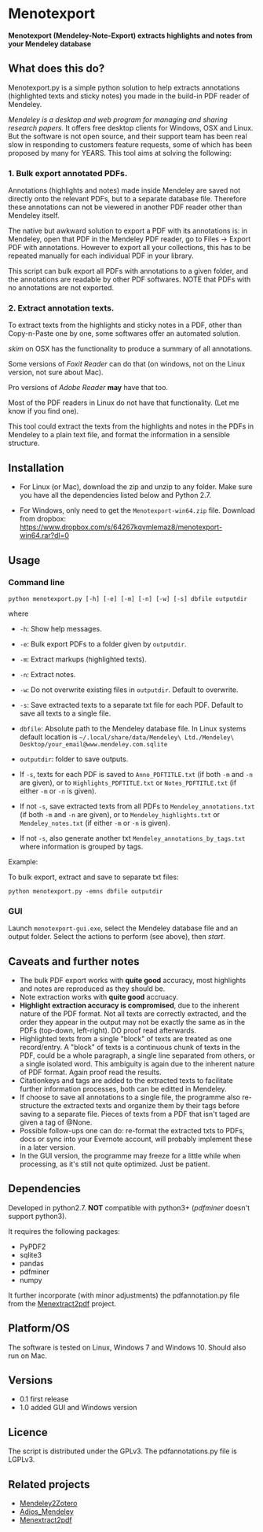 # Menotexport

**Menotexport (Mendeley-Note-Export) extracts highlights and notes from your Mendeley database**

## What does this do?

Menotexport.py is a simple python solution to help extracts annotations (highlighted
texts and sticky notes) you made in the build-in PDF reader of Mendeley.

*Mendeley is a desktop and web program for managing and sharing research
papers.* It offers free desktop clients for Windows, OSX and Linux. But the
software is not open source, and their support team has been real slow in responding
to customers feature requests, some of which has been proposed by many for YEARS.
This tool aims at solving the following:

### 1. Bulk export annotated PDFs.

Annotations (highlights and notes) made inside Mendeley are saved not directly onto
the relevant PDFs, but to a separate database file. Therefore these annotations can
not be viewered in another PDF reader other than Mendeley itself.

The native but awkward solution to export a PDF with its annotations is: in
Mendeley, open that PDF in the Mendeley PDF reader, go to Files -> Export PDF
with annotations. However to export all your collections, this has to be repeated
manually for each individual PDF in your library. 

This script can bulk export all PDFs with annotations to a given folder, and
the annotations are readable by other PDF softwares. NOTE that PDFs with no annotations
are not exported.

### 2. Extract annotation texts.

To extract texts from the highlights and sticky notes in a PDF, other than
Copy-n-Paste one by one, some softwares offer an automated solution.

*skim* on OSX has the functionality to produce a summary of all annotations.

Some versions of *Foxit Reader* can do that (on windows, not on the Linux version, not sure about Mac).

Pro versions of *Adobe Reader* **may** have that too.

Most of the PDF readers in Linux do not have that functionality. (Let me know if you find one).

This tool could extract the texts from the highlights and notes in the PDFs in Mendeley
to a plain text file, and format the information in a sensible structure.


## Installation

- For Linux (or Mac), download the zip and unzip to any folder. Make sure you have all the dependencies listed below and Python 2.7.

- For Windows, only need to get the `Menotexport-win64.zip` file. Download from dropbox: https://www.dropbox.com/s/64267kqvmlemaz8/menotexport-win64.rar?dl=0


## Usage

### Command line

```
python menotexport.py [-h] [-e] [-m] [-n] [-w] [-s] dbfile outputdir
```

where

- `-h`: Show help messages.
- `-e`: Bulk export PDFs to a folder given by `outputdir`.
- `-m`: Extract markups (highlighted texts).
- `-n`: Extract notes.
- `-w`: Do not overwrite existing files in `outputdir`. Default to overwrite.
- `-s`: Save extracted texts to a separate txt file for each PDF. Default to
      save all texts to a single file.
- `dbfile`: Absolute path to the Mendeley database file. In Linux systems default location is
  `~/.local/share/data/Mendeley\ Ltd./Mendeley\ Desktop/your_email@www.mendeley.com.sqlite`
- `outputdir`: folder to save outputs.

- If `-s`, texts for each PDF is saved to `Anno_PDFTITLE.txt` (if both `-m` and
`-n` are given), or to `Highlights_PDFTITLE.txt` or `Notes_PDFTITLE.txt` (if
either `-m` or `-n` is given).

- If not `-s`, save extracted texts from all PDFs to `Mendeley_annotations.txt`
(if both `-m` and `-n` are given), or to `Mendeley_highlights.txt` or
`Mendeley_notes.txt` (if either `-m` or `-n` is given). 

- If not `-s`, also generate another txt `Mendeley_annotations_by_tags.txt` where
information is grouped by tags.

Example:

To bulk export, extract and save to separate txt files:

```
python menotexport.py -emns dbfile outputdir
```

### GUI

Launch `menotexport-gui.exe`, select the Mendeley database file and an output folder. Select the actions to perform (see above), then *start*. 


## Caveats and further notes

- The bulk PDF export works with **quite good** accuracy, most highlights and notes are
  reproduced as they should be.
- Note extraction works with **quite good** accruacy.
- **Highlight extraction accuracy is compromised**, due to the inherent nature of the PDF
  format. Not all texts are correctly extracted, and the order they appear in the output
  may not be exactly the same as in the PDFs (top-down, left-right). DO proof read afterwards.
- Highlighted texts from a single "block" of texts are treated as one record/entry. A "block" of
  texts is a continuous chunk of texts in the PDF, could be a whole paragraph, a single
  line separated from others, or a single isolated word. This ambiguity is again due to the inherent
  nature of PDF format. Again proof read the results.
- Citationkeys and tags are added to the extracted texts to facilitate further information
  processes, both can be editted in Mendeley.
- If choose to save all annotations to a single file, the programme also re-structure the extracted texts
  and organize them by their tags before saving to a separate file. Pieces of texts from a PDF that isn't taged are given
  a tag of @None.
- Possible follow-ups one can do: re-format the extracted txts to PDFs, docs or sync into
  your Evernote account, will probably implement these in a later version.
- In the GUI version, the programme may freeze for a little while when processing, as it's still not quite optimized. Just be patient.


## Dependencies

Developed in python2.7. **NOT** compatible with python3+ (*pdfminer* doesn't support python3).

It requires the following packages:
- PyPDF2
- sqlite3
- pandas
- pdfminer
- numpy

It further incorporate (with minor adjustments) the pdfannotation.py file from
the [Menextract2pdf](https://github.com/cycomanic/Menextract2pdf) project.


## Platform/OS

The software is tested on Linux, Windows 7 and Windows 10. Should also run on Mac.

## Versions

* 0.1 first release
* 1.0 added GUI and Windows version


## Licence

The script is distributed under the GPLv3. The pdfannotations.py file is
LGPLv3. 

## Related projects

* [Mendeley2Zotero](https://github.com/flinz/mendeley2zotero)
* [Adios_Mendeley](https://github.com/rdiaz02/Adios_Mendeley)
* [Menextract2pdf](https://github.com/cycomanic/Menextract2pdf)

